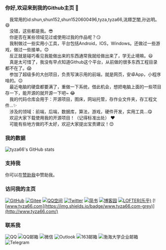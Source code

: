 ### 你好,欢迎来到我的Github主页 👋
 我常用的id:shun,shun152,shun1520600496,tyza,tyza66,洮羱芝闇,孙达明。😄  
 没错，这些都是我。😎  
 你是否在某些领域见过或使用过我的作品呢？😏  
 我制做过一些实用小工具，平台包括Android，IOS，Windows。还做过一些游戏，做过一些接单。😊  
 反正就是碰巧看见我能做出来的东西通常我就给做出来了，学无止境嘛。😃  
 真是太可惜了，我没有早点知道Github这个平台，从前做的很多东西工程目录都不在了。😱  
 参加了超级多的大创项目，负责写演示用的前端，就是网页，安卓App，小程序啥的。😉  
 最近电脑的硬盘都要满了，重做一下系统，借此机会，想把电脑上面的一些项目存一下，能开源的就开源一下吧~ 😂  
 我的代码仓库会用于：开源项目，图床，网站托管，存作业文件夹，存工程文件...✨  
 涉及的领域：前端，后端，数据库，算法，游戏，硬件开发，实用工具...😋  
 欢迎大家下载使用我的开源项目！（记得标准出处）  ❤️  
 可能有些地方做的不太好，欢迎大家提出宝贵建议！😊  
 
### 我的数据
![tyza66's GitHub stats](https://github-readme-stats.vercel.app/api?username=tyza66&theme=dark&show_icons=true)  

### 支持我

你可以在[赞助我](https://github.com/tyza66/SponsorMe)中赞助我。

### 访问我的主页

[![GitHub](https://img.shields.io/badge/GitHub-grey?logo=github)](https://github.com/tyza66)
[![Gitee](https://img.shields.io/badge/Gitee-red?logo=gitee)](https://gitee.com/shun152)
[![QQ空间](https://img.shields.io/badge/QQ%E7%A9%BA%E9%97%B4-yellow?logo=qzone)](https://user.qzone.qq.com/1520600496/)
[![Twitter](https://img.shields.io/badge/Twitter-blue?logo=twitter)](https://twitter.com/tyza666)
[![简书](https://img.shields.io/badge/%E7%AE%80%E4%B9%A6-orange)](https://www.jianshu.com/u/1f207eab0829)
[![博客园](https://img.shields.io/badge/%E5%8D%9A%E5%AE%A2%E5%9B%AD-blue)](https://www.cnblogs.com/tyza66/)
[![LOFTER(乐乎)](https://img.shields.io/badge/LOFTER(%E4%B9%90%E4%B9%8E)-grey)](https://shun152.lofter.com/)
[![www.tyza66.com](https://img.shields.io/badge/www.tyza66.com-grey)](http://www.tyza66.com/)

### 联系我

![QQ](https://img.shields.io/badge/QQ-1520600496-brightgreen)
![QQ邮箱](https://img.shields.io/badge/QQ%E9%82%AE%E7%AE%B1-1520600496%40qq.com-orange)
![微信](https://img.shields.io/badge/%E5%BE%AE%E4%BF%A1-tyza66-green)
![Outlook](https://img.shields.io/badge/Outlook-shun__outlook.com-blue)
![163邮箱](https://img.shields.io/badge/163%E9%82%AE%E7%AE%B1-qq1520600496%40163.com-red)
![渤海大学企业邮箱](https://img.shields.io/badge/%E6%B8%A4%E6%B5%B7%E5%A4%A7%E5%AD%A6%E4%BC%81%E4%B8%9A%E9%82%AE%E7%AE%B1-20012349@qymail.bhu.edu.cn-blue)
![Telegram](https://img.shields.io/badge/Telegram-@tyza66-blue)


